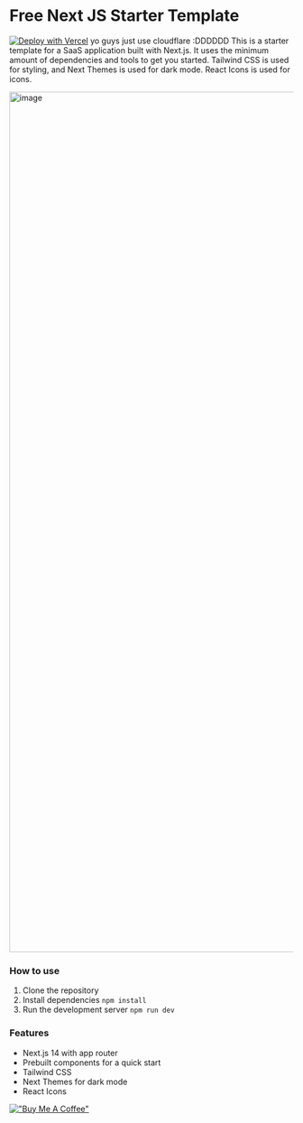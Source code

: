 # Free Next JS Starter Template

[![Deploy with Vercel](https://vercel.com/button)](https://vercel.com/templates/Next.js/next-js-saas-website-starter)
yo guys just use cloudflare :DDDDDD
This is a starter template for a SaaS application built with Next.js. It uses the minimum amount of dependencies and tools to get you started.
Tailwind CSS is used for styling, and Next Themes is used for dark mode. React Icons is used for icons.

<img width="1525" alt="image" src="https://github.com/user-attachments/assets/68db6585-3807-49c0-89fc-7a298c2abb02">

### How to use

1. Clone the repository
2. Install dependencies `npm install`
3. Run the development server `npm run dev`

### Features

- Next.js 14 with app router
- Prebuilt components for a quick start
- Tailwind CSS
- Next Themes for dark mode
- React Icons

[!["Buy Me A Coffee"](https://www.buymeacoffee.com/assets/img/custom_images/orange_img.png)](https://www.buymeacoffee.com/talhatahir)
